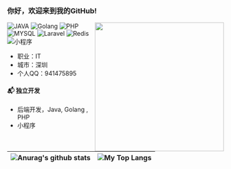 ### 你好，欢迎来到我的GitHub!

<img align='right' src='http://www.jenyalestina.com/blog/wp-content/uploads/2019/05/web-development-1024x582.jpg' width='300'>

![JAVA](https://img.shields.io/badge/JAVA-%E8%AF%AD%E8%A8%80-green)
![Golang](https://img.shields.io/badge/Golang-%E8%AF%AD%E8%A8%80-green)
![PHP](https://img.shields.io/badge/PHP-%E8%AF%AD%E8%A8%80-blue)
![MYSQL](https://img.shields.io/badge/MySQL-%E6%95%B0%E6%8D%AE%E5%BA%93-yellow)
![Laravel](https://img.shields.io/badge/Laravel-%E6%A1%86%E6%9E%B6-orange)
![Redis](https://img.shields.io/badge/Redis-%E6%95%B0%E6%8D%AE%E5%BA%93-brightgreen)
![小程序](https://img.shields.io/badge/%E5%B0%8F%E7%A8%8B%E5%BA%8F-%E5%BC%80%E5%8F%91-green)

- 职业：IT
- 城市：深圳
- 个人QQ：941475895


#### 📬 独立开发

- 后端开发，Java, Golang , PHP
- 小程序


|![Anurag's github stats](https://github-readme-stats.vercel.app/api?username=mirrorgdit&show_icons=true&locale=en&hide_border=true)|![My Top Langs](https://github-readme-stats.vercel.app/api/top-langs/?username=mirrorgdit&locale=en&hide_border=true&layout=compact)|
|-|-|
